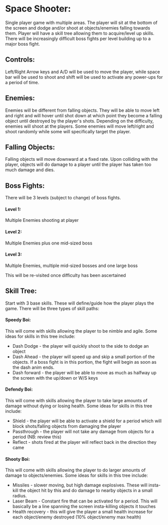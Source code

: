 # Space Shooter:

Single player game with multiple areas. The player will sit at the bottom of the screen and dodge and/or shoot at objects/enemies falling towards them. Player will have a skill tree allowing them to acquire/level up skills. There will be increasingly difficult boss fights per level building up to a major boss fight.

## Controls:

Left/Right Arrow keys and A/D will be used to move the player, while space bar will be used to shoot and shift will be used to activate any power-ups for a period of time.

## Enemies:

Enemies will be different from falling objects. They will be able to move left and right and will hover until shot down at which point they become a falling object until destroyed by the player's shots. Depending on the difficulty, enemies will shoot at the players. Some enemies will move left/right and shoot randomly while some will specifically target the player.

## Falling Objects:

Falling objects will move downward at a fixed rate. Upon colliding with the player, objects will do damage to a player until the player has taken too much damage and dies.

## Boss Fights:

There will be 3 levels (subject to change) of boss fights.

#### Level 1:

Multiple Enemies shooting at player

#### Level 2:

Multiple Enemies plus one mid-sized boss

#### Level 3:

Multiple Enemies, multiple mid-sized bosses and one large boss

This will be re-visited once difficulty has been ascertained

## Skill Tree:

Start with 3 base skills. These will define/guide how the player plays the game.
There will be three types of skill paths:

#### Speedy Boi:

This will come with skills allowing the player to be nimble and agile. Some ideas for skills in this tree include:

* Dash Dodge - the player will quickly shoot to the side to dodge an object
* Dash Ahead - the player will speed up and skip a small portion of the objects. If a boss fight is in this portion, the fight will begin as soon as the dash anim ends.
* Dash forward - the player will be able to move as much as halfway up the screen with the up/down or W/S keys

#### Defendy Boi:

This will come with skills allowing the player to take large amounts of damage without dying or losing health. Some ideas for skills in this tree include:

* Shield - the player will be able to activate a shield for a period which will block shots/falling objects from damaging the player
* Passthrough - the player will not take any damage from objects for a period (NB: review this)
* Reflect - shots fired at the player will reflect back in the direction they came

#### Shooty Boi:

This will come with skills allowing the player to do larger amounts of damage to objects/enemies. Some ideas for skills in this tree include:

* Missiles - slower moving, but high damage explosives. These will insta-kill the object hit by this and do damage to nearby objects in a small radius.
* Laser Beam - Constant fire that can be activated for a period. This will basically be a line spanning the screen insta-killing objects it touches
* Health recovery - this will give the player a small health increase for each object/enemy destroyed (10% object/enemy max health)
